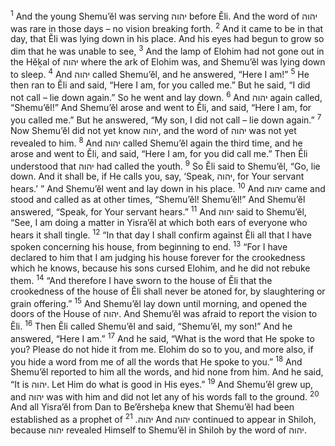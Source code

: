 <sup>1</sup> And the young Shemu’ĕl was serving יהוה before Ĕli. And the word of יהוה was rare in those days – no vision breaking forth.
<sup>2</sup> And it came to be in that day, that Ĕli was lying down in his place. And his eyes had begun to grow so dim that he was unable to see,
<sup>3</sup> And the lamp of Elohim had not gone out in the Hĕḵal of יהוה where the ark of Elohim was, and Shemu’ĕl was lying down to sleep.
<sup>4</sup> And יהוה called Shemu’ĕl, and he answered, “Here I am!”
<sup>5</sup> He then ran to Ĕli and said, “Here I am, for you called me.” But he said, “I did not call – lie down again.” So he went and lay down.
<sup>6</sup> And יהוה again called, “Shemu’ĕl!” And Shemu’ĕl arose and went to Ĕli, and said, “Here I am, for you called me.” But he answered, “My son, I did not call – lie down again.”
<sup>7</sup> Now Shemu’ĕl did not yet know יהוה, and the word of יהוה was not yet revealed to him.
<sup>8</sup> And יהוה called Shemu’ĕl again the third time, and he arose and went to Ĕli, and said, “Here I am, for you did call me.” Then Ĕli understood that יהוה had called the youth.
<sup>9</sup> So Ĕli said to Shemu’ĕl, “Go, lie down. And it shall be, if He calls you, say, ‘Speak, יהוה, for Your servant hears.’ ” And Shemu’ĕl went and lay down in his place.
<sup>10</sup> And יהוה came and stood and called as at other times, “Shemu’ĕl! Shemu’ĕl!” And Shemu’ĕl answered, “Speak, for Your servant hears.”
<sup>11</sup> And יהוה said to Shemu’ĕl, “See, I am doing a matter in Yisra’ĕl at which both ears of everyone who hears it shall tingle.
<sup>12</sup> “In that day I shall confirm against Ĕli all that I have spoken concerning his house, from beginning to end.
<sup>13</sup> “For I have declared to him that I am judging his house forever for the crookedness which he knows, because his sons cursed Elohim, and he did not rebuke them.
<sup>14</sup> “And therefore I have sworn to the house of Ĕli that the crookedness of the house of Ĕli shall never be atoned for, by slaughtering or grain offering.”
<sup>15</sup> And Shemu’ĕl lay down until morning, and opened the doors of the House of יהוה. And Shemu’ĕl was afraid to report the vision to Ĕli.
<sup>16</sup> Then Ĕli called Shemu’ĕl and said, “Shemu’ĕl, my son!” And he answered, “Here I am.”
<sup>17</sup> And he said, “What is the word that He spoke to you? Please do not hide it from me. Elohim do so to you, and more also, if you hide a word from me of all the words that He spoke to you.”
<sup>18</sup> And Shemu’ĕl reported to him all the words, and hid none from him. And he said, “It is יהוה. Let Him do what is good in His eyes.”
<sup>19</sup> And Shemu’ĕl grew up, and יהוה was with him and did not let any of his words fall to the ground.
<sup>20</sup> And all Yisra’ĕl from Dan to Be’ĕrsheḇa knew that Shemu’ĕl had been established as a prophet of יהוה.
<sup>21</sup> And יהוה continued to appear in Shiloh, because יהוה revealed Himself to Shemu’ĕl in Shiloh by the word of יהוה.
